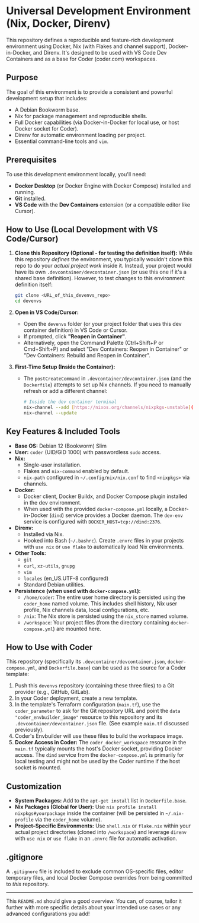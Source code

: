 # Universal Development Environment (Nix, Docker, Direnv)

This repository defines a reproducible and feature-rich development environment using Docker, Nix (with Flakes and channel support), Docker-in-Docker, and Direnv. It's designed to be used with VS Code Dev Containers and as a base for Coder (coder.com) workspaces.

## Purpose

The goal of this environment is to provide a consistent and powerful development setup that includes:
- A Debian Bookworm base.
- Nix for package management and reproducible shells.
- Full Docker capabilities (via Docker-in-Docker for local use, or host Docker socket for Coder).
- Direnv for automatic environment loading per project.
- Essential command-line tools and `vim`.

## Prerequisites

To use this development environment locally, you'll need:
- **Docker Desktop** (or Docker Engine with Docker Compose) installed and running.
- **Git** installed.
- **VS Code** with the **Dev Containers** extension (or a compatible editor like Cursor).

## How to Use (Local Development with VS Code/Cursor)

1.  **Clone this Repository (Optional - for testing the definition itself):**
    While this repository *defines* the environment, you typically wouldn't clone this repo to do your *actual project work* inside it. Instead, your project would have its own `.devcontainer/devcontainer.json` (or use this one if it's a shared base definition). However, to test changes to this environment definition itself:
    ```bash
    git clone <URL_of_this_devenvs_repo>
    cd devenvs 
    ```

2.  **Open in VS Code/Cursor:**
    * Open the `devenvs` folder (or your project folder that uses this dev container definition) in VS Code or Cursor.
    * If prompted, click **"Reopen in Container"**.
    * Alternatively, open the Command Palette (Ctrl+Shift+P or Cmd+Shift+P) and select "Dev Containers: Reopen in Container" or "Dev Containers: Rebuild and Reopen in Container".

3.  **First-Time Setup (Inside the Container):**
    * The `postCreateCommand` in `.devcontainer/devcontainer.json` (and the `Dockerfile`) attempts to set up Nix channels. If you need to manually refresh or add a different channel:
      ```bash
      # Inside the dev container terminal
      nix-channel --add [https://nixos.org/channels/nixpkgs-unstable](https://nixos.org/channels/nixpkgs-unstable) nixpkgs # Or your preferred channel
      nix-channel --update
      ```

## Key Features & Included Tools

* **Base OS:** Debian 12 (Bookworm) Slim
* **User:** `coder` (UID/GID 1000) with passwordless `sudo` access.
* **Nix:**
    * Single-user installation.
    * Flakes and `nix-command` enabled by default.
    * `nix-path` configured in `~/.config/nix/nix.conf` to find `<nixpkgs>` via channels.
* **Docker:**
    * Docker client, Docker Buildx, and Docker Compose plugin installed in the dev environment.
    * When used with the provided `docker-compose.yml` locally, a Docker-in-Docker (`dind`) service provides a Docker daemon. The `dev-env` service is configured with `DOCKER_HOST=tcp://dind:2376`.
* **Direnv:**
    * Installed via Nix.
    * Hooked into Bash (`~/.bashrc`). Create `.envrc` files in your projects with `use nix` or `use flake` to automatically load Nix environments.
* **Other Tools:**
    * `git`
    * `curl`, `xz-utils`, `gnupg`
    * `vim`
    * `locales` (en_US.UTF-8 configured)
    * Standard Debian utilities.
* **Persistence (when used with `docker-compose.yml`):**
    * `/home/coder`: The entire user home directory is persisted using the `coder_home` named volume. This includes shell history, Nix user profile, Nix channels data, local configurations, etc.
    * `/nix`: The Nix store is persisted using the `nix_store` named volume.
    * `/workspace`: Your project files (from the directory containing `docker-compose.yml`) are mounted here.

## How to Use with Coder

This repository (specifically its `.devcontainer/devcontainer.json`, `docker-compose.yml`, and `Dockerfile.base`) can be used as the source for a Coder template:

1.  Push this `devenvs` repository (containing these three files) to a Git provider (e.g., GitHub, GitLab).
2.  In your Coder deployment, create a new template.
3.  In the template's Terraform configuration (`main.tf`), use the `coder_parameter` to ask for the Git repository URL and point the `data "coder_envbuilder_image"` resource to this repository and its `.devcontainer/devcontainer.json` file. (See example `main.tf` discussed previously).
4.  Coder's Envbuilder will use these files to build the workspace image.
5.  **Docker Access in Coder:** The `coder_docker_workspace` resource in the `main.tf` typically mounts the host's Docker socket, providing Docker access. The `dind` service from the `docker-compose.yml` is primarily for local testing and might not be used by the Coder runtime if the host socket is mounted.

## Customization

* **System Packages:** Add to the `apt-get install` list in `Dockerfile.base`.
* **Nix Packages (Global for User):** Use `nix profile install nixpkgs#yourpackage` inside the container (will be persisted in `~/.nix-profile` via the `coder_home` volume).
* **Project-Specific Environments:** Use `shell.nix` or `flake.nix` within your actual project directories (cloned into `/workspace`) and leverage `direnv` with `use nix` or `use flake` in an `.envrc` file for automatic activation.

## .gitignore

A `.gitignore` file is included to exclude common OS-specific files, editor temporary files, and local Docker Compose overrides from being committed to *this* repository.

---

This `README.md` should give a good overview. You can, of course, tailor it further with more specific details about your intended use cases or any advanced configurations you add!